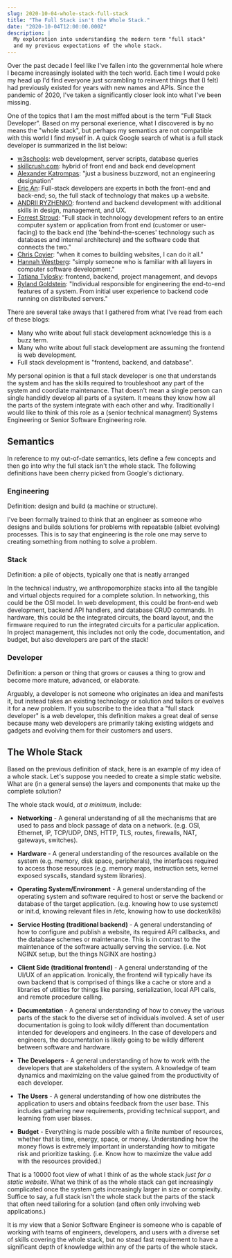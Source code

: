 ```yaml
---
slug: 2020-10-04-whole-stack-full-stack
title: "The Full Stack isn't the Whole Stack."
date: "2020-10-04T12:00:00.000Z"
description: |
  My exploration into understanding the modern term "full stack"
  and my previous expectations of the whole stack.
---
```


Over the past decade I feel like I've fallen into the governmental hole where I became increasingly isolated with the tech world. Each time I would poke my head up I'd find everyone just scrambling to reinvent things that (I felt) had previously existed for years with new names and APIs. Since the pandemic of 2020, I've taken a significantly closer look into what I've been missing.

<!--truncate-->

One of the topics that I am the most miffed about is the term "Full Stack Developer". Based on my personal exerience, what I discovered is by no means the "whole stack", but perhaps my semantics are not compatible with this world I find myself in. A quick Google search of what is a full stack developer is summarized in the list below:

- [w3schools](https://www.w3schools.com/whatis/whatis_fullstack.asp): web development, server scripts, database queries
- [skillcrush.com](https://skillcrush.com/blog/front-end-back-end-full-stack/): hybrid of front end and back end development
- [Alexander Katrompas](https://medium.com/@alexkatrompas/the-hard-truth-about-the-full-stack-developer-myths-and-lies-945ffadeeb8c): "just a business buzzword, not an engineering designation"
- [Eric An](https://careerfoundry.com/en/blog/web-development/what-is-a-full-stack-web-developer/): Full-stack developers are experts in both the front-end and back-end; so, the full stack of technology that makes up a website.
- [ANDRII RYZHENKO](https://ncube.com/blog/full-stack-developer-vs-mean-stack-developer): frontend and backend development with additional skills in design, management, and UX.
- [Forrest Stroud](https://www.webopedia.com/TERM/F/full-stack.html): "Full stack in technology development refers to an entire computer system or application from front end (customer or user-facing) to the back end (the 'behind-the-scenes' technology such as databases and internal architecture) and the software code that connects the two."
- [Chris Coyier](https://css-tricks.com/what-does-it-mean-to-be-full-stack/): "when it comes to building websites, I can do it all."
- [Hannah Westberg](https://codeup.com/what-is-a-full-stack-developer/#): "simply someone who is familiar with all layers in computer software development."
- [Tatiana Tylosky](https://www.thinkful.com/blog/what-is-a-full-stack-developer-2/): frontend, backend, project management, and devops
- [Ryland Goldstein](https://stackoverflow.blog/2019/10/17/imho-the-mythical-fullstack-engineer/): "Individual responsible for engineering the end-to-end features of a system. From initial user experience to backend code running on distributed servers."

There are several take aways that I gathered from what I've read from each of these blogs:

- Many who write about full stack development acknowledge this is a buzz term.
- Many who write about full stack development are assuming the frontend is web development.
- Full stack development is "frontend, backend, and database".

My personal opinion is that a full stack developer is one that understands the system and has the skills required to troubleshoot any part of the system and coordiate maintenance. That doesn't mean a single person can single handidly develop all parts of a system. It means they know how all the parts of the system integrate with each other and why. Traditionally I would like to think of this role as a (senior technical managment) Systems Engineering or Senior Software Engineering role.

## Semantics

In reference to my out-of-date semantics, lets define a few concepts and then go into why the full stack isn't the whole stack. The following definitions have been cherry picked from Google's dictionary.

### Engineering

Definition: design and build (a machine or structure).

I've been formally trained to think that an engineer as someone who designs and builds solutions for problems with repeatable (albiet evolving) processes. This is to say that engineering is the
role one may serve to creating something from nothing to solve a problem.

### Stack

Definition: a pile of objects, typically one that is neatly arranged

In the technical industry, we anthropomorphize stacks into all the tangible and virtual objects required for a complete solution. In networking, this could be the OSI model. In web development, this could be front-end web development, backend API handlers, and database CRUD commands. In hardware, this could be the integrated circuits, the board layout, and the firmware required to run the integrated circuits for a particular application. In project management, this includes not only the code, documentation, and budget, but also developers are part of the stack!

### Developer

Definition: a person or thing that grows or causes a thing to grow and become more mature, advanced, or elaborate.

Arguably, a developer is not someone who originates an idea and manifests it, but instead takes an existing technology or solution and tailors or evolves it for a new problem. If you subscribe to the idea that a "full stack developer" is a web developer, this definition makes a great deal of sense because many web developers are primarily taking existing widgets and gadgets and evolving them for their customers and users.

## The Whole Stack

Based on the previous definition of stack, here is an example of my idea of a whole stack. Let's suppose you needed to create a simple static website. What are (in a general sense) the layers and components that make up the complete solution?

The whole stack would, _at a minimum_, include:

- **Networking** - A general understanding of all the mechanisms that are used to pass and block passage of data on a network. (e.g. OSI, Ethernet, IP, TCP/UDP, DNS, HTTP, TLS, routes, firewalls, NAT, gateways, switches).

- **Hardware** - A general understanding of the resources available on the system (e.g. memory, disk space, peripherals), the interfaces required to access those resources (e.g. memory maps, instruction sets, kernel exposed syscalls, standard system libraries).

- **Operating System/Environment** - A general understanding of the operating system and software required to host or serve the backend or database of the target application. (e.g. knowing how to use systemctl or init.d, knowing relevant files in /etc, knowing how to use docker/k8s)

- **Service Hosting (traditional backend)** - A general understanding of how to configure and publish a website, its required API callbacks, and the database schemes or maintenance. This is in contrast to the maintenance of the software actually serving the service. (i.e. Not NGINX setup, but the things NGINX are hosting.)

- **Client Side (traditional frontend)** - A general understanding of the UI/UX of an application. Ironically, the frontend will typically have its own backend that is comprised of things like a cache or store and a libraries of utilities for things like parsing, serialization, local API calls, and remote procedure calling.

- **Documentation** - A general understanding of how to convey the various parts of the stack to the diverse set of individuals involved. A set of user documentation is going to look wildly different than documentation intended for developers and engineers. In the case of developers and engineers, the documentation is likely going to be wildly different between software and hardware.

- **The Developers** - A general understanding of how to work with the developers that are stakeholders of the system. A knowledge of team dynamics and maximizing on the value gained from the productivity of each developer.

- **The Users** - A general understanding of how one distributes the application to users and obtains feedback from the user base. This includes gathering new requirements, providing technical support, and learning from user biases.

- **Budget** - Everything is made possible with a finite number of resources, whether that is time, energy, space, or money. Understanding how the money flows is extremely important in understanding how to mitigate risk and prioritize tasking. (i.e. Know how to maximize the value add with the resources provided.)

That is a 10000 foot view of what I think of as the whole stack _just for a static website_. What we think of as the whole stack can get increasingly complicated once the system gets increasingly larger in size or complexity. Suffice to say, a full stack isn't the whole stack but the parts of the stack that often need tailoring for a solution (and often only involving web applications.)

It is my view that a Senior Software Engineer is someone who is capable of working with teams of engineers, developers, and users with a diverse set of skills covering the whole stack, but no stead fast requirement to have a significant depth of knowledge within any of the parts of the whole stack.
